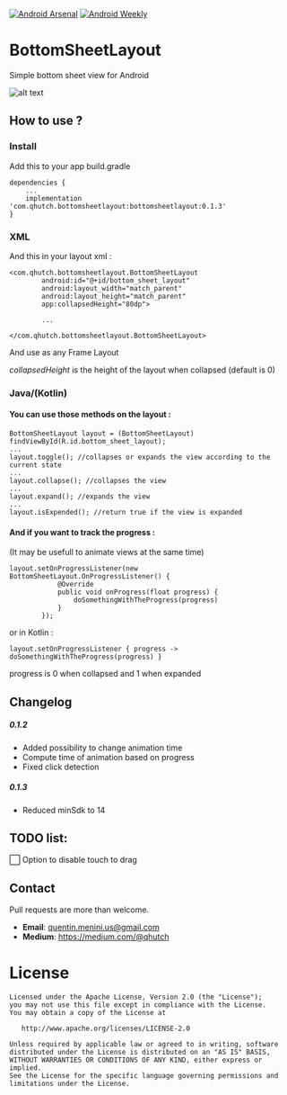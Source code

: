 [![Android Arsenal]( https://img.shields.io/badge/Android%20Arsenal-BottomSheetLayout-green.svg?style=flat )]( https://android-arsenal.com/details/1/6425 )
[![Android Weekly]( https://img.shields.io/badge/Android%20Weekly-%23283-blue.svg?style=flat )]( http://androidweekly.net/issues/issue-283 )

# BottomSheetLayout
Simple bottom sheet view for Android

![alt text](https://raw.githubusercontent.com/qhutch/BottomSheetLayout/master/sample_gif.gif)


## How to use ?


### Install
Add this to your app build.gradle
```
dependencies {
    ...
    implementation 'com.qhutch.bottomsheetlayout:bottomsheetlayout:0.1.3'
}
```



### XML

And this in your layout xml :
```
<com.qhutch.bottomsheetlayout.BottomSheetLayout
        android:id="@+id/bottom_sheet_layout"
        android:layout_width="match_parent"
        android:layout_height="match_parent"
        app:collapsedHeight="80dp">
        
        ...
        
</com.qhutch.bottomsheetlayout.BottomSheetLayout>
```
And use as any Frame Layout

*collapsedHeight* is the height of the layout when collapsed (default is 0)


### Java/(Kotlin)

#### You can use those methods on the layout :
```
BottomSheetLayout layout = (BottomSheetLayout) findViewById(R.id.bottom_sheet_layout);
...
layout.toggle(); //collapses or expands the view according to the current state
...
layout.collapse(); //collapses the view
...
layout.expand(); //expands the view
...
layout.isExpended(); //return true if the view is expanded
```


#### And if you want to track the progress :
(It may be usefull to animate views at the same time)
```
layout.setOnProgressListener(new BottomSheetLayout.OnProgressListener() {
            @Override
            public void onProgress(float progress) {
                doSomethingWithTheProgress(progress)
            }
        });
```
or in Kotlin :
```
layout.setOnProgressListener { progress -> doSomethingWithTheProgress(progress) }
```
progress is 0 when collapsed and 1 when expanded

## Changelog

##### 0.1.2
- Added possibility to change animation time <br/>
- Compute time of animation based on progress <br/>
- Fixed click detection <br/>

##### 0.1.3
- Reduced minSdk to 14 <br/>

## TODO list:
:white_large_square: Option to disable touch to drag <br/>


## Contact

Pull requests are more than welcome.

- **Email**: quentin.menini.us@gmail.com
- **Medium**: https://medium.com/@qhutch


# License
```
Licensed under the Apache License, Version 2.0 (the "License");
you may not use this file except in compliance with the License.
You may obtain a copy of the License at

   http://www.apache.org/licenses/LICENSE-2.0

Unless required by applicable law or agreed to in writing, software
distributed under the License is distributed on an "AS IS" BASIS,
WITHOUT WARRANTIES OR CONDITIONS OF ANY KIND, either express or implied.
See the License for the specific language governing permissions and
limitations under the License.
```
